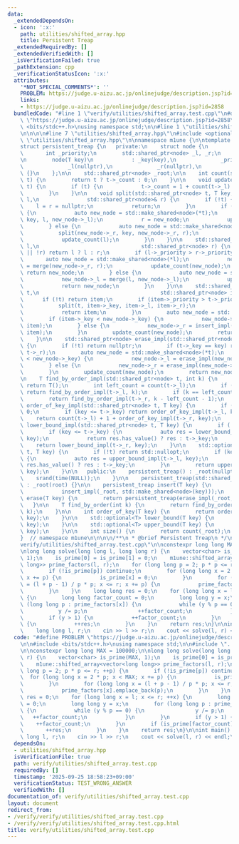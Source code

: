 ```yaml
---
data:
  _extendedDependsOn:
  - icon: ':x:'
    path: utilities/shifted_array.hpp
    title: Persistent Treap
  _extendedRequiredBy: []
  _extendedVerifiedWith: []
  _isVerificationFailed: true
  _pathExtension: cpp
  _verificationStatusIcon: ':x:'
  attributes:
    '*NOT_SPECIAL_COMMENTS*': ''
    PROBLEM: https://judge.u-aizu.ac.jp/onlinejudge/description.jsp?id=2858
    links:
    - https://judge.u-aizu.ac.jp/onlinejudge/description.jsp?id=2858
  bundledCode: "#line 1 \"verify/utilities/shifted_array.test.cpp\"\n#define PROBLEM\
    \ \"https://judge.u-aizu.ac.jp/onlinejudge/description.jsp?id=2858\"\n\n#include\
    \ <bits/stdc++.h>\nusing namespace std;\n\n#line 1 \"utilities/shifted_array.hpp\"\
    \n\n\n\n#line 7 \"utilities/shifted_array.hpp\"\n#include <optional>\n#line 9\
    \ \"utilities/shifted_array.hpp\"\n\nnamespace m1une {\n\ntemplate <typename T>\n\
    struct persistent_treap {\n   private:\n    struct node {\n        T _key;\n \
    \       int _priority;\n        std::shared_ptr<node> _l, _r;\n        int _count;\n\
    \n        node(T key)\n            : _key(key),\n              _priority(rand()),\n\
    \              _l(nullptr),\n              _r(nullptr),\n              _count(1)\
    \ {}\n    };\n\n    std::shared_ptr<node> _root;\n\n    int count(std::shared_ptr<node>\
    \ t) {\n        return t ? t->_count : 0;\n    }\n\n    void update_count(std::shared_ptr<node>\
    \ t) {\n        if (t) {\n            t->_count = 1 + count(t->_l) + count(t->_r);\n\
    \        }\n    }\n\n    void split(std::shared_ptr<node> t, T key, std::shared_ptr<node>&\
    \ l,\n               std::shared_ptr<node>& r) {\n        if (!t) {\n        \
    \    l = r = nullptr;\n            return;\n        }\n        if (key < t->_key)\
    \ {\n            auto new_node = std::make_shared<node>(*t);\n            split(new_node->_l,\
    \ key, l, new_node->_l);\n            r = new_node;\n            update_count(r);\n\
    \        } else {\n            auto new_node = std::make_shared<node>(*t);\n \
    \           split(new_node->_r, key, new_node->_r, r);\n            l = new_node;\n\
    \            update_count(l);\n        }\n    }\n\n    std::shared_ptr<node> merge(std::shared_ptr<node>\
    \ l,\n                                std::shared_ptr<node> r) {\n        if (!l\
    \ || !r) return l ? l : r;\n        if (l->_priority > r->_priority) {\n     \
    \       auto new_node = std::make_shared<node>(*l);\n            new_node->_r\
    \ = merge(new_node->_r, r);\n            update_count(new_node);\n           \
    \ return new_node;\n        } else {\n            auto new_node = std::make_shared<node>(*r);\n\
    \            new_node->_l = merge(l, new_node->_l);\n            update_count(new_node);\n\
    \            return new_node;\n        }\n    }\n\n    std::shared_ptr<node> insert_impl(std::shared_ptr<node>\
    \ t,\n                                      std::shared_ptr<node> item) {\n  \
    \      if (!t) return item;\n        if (item->_priority > t->_priority) {\n \
    \           split(t, item->_key, item->_l, item->_r);\n            update_count(item);\n\
    \            return item;\n        }\n        auto new_node = std::make_shared<node>(*t);\n\
    \        if (item->_key < new_node->_key) {\n            new_node->_l = insert_impl(new_node->_l,\
    \ item);\n        } else {\n            new_node->_r = insert_impl(new_node->_r,\
    \ item);\n        }\n        update_count(new_node);\n        return new_node;\n\
    \    }\n\n    std::shared_ptr<node> erase_impl(std::shared_ptr<node> t, T key)\
    \ {\n        if (!t) return nullptr;\n        if (t->_key == key) return merge(t->_l,\
    \ t->_r);\n        auto new_node = std::make_shared<node>(*t);\n        if (key\
    \ < new_node->_key) {\n            new_node->_l = erase_impl(new_node->_l, key);\n\
    \        } else {\n            new_node->_r = erase_impl(new_node->_r, key);\n\
    \        }\n        update_count(new_node);\n        return new_node;\n    }\n\
    \n    T find_by_order_impl(std::shared_ptr<node> t, int k) {\n        if (!t)\
    \ return T();\n        int left_count = count(t->_l);\n        if (k < left_count)\
    \ return find_by_order_impl(t->_l, k);\n        if (k == left_count) return t->_key;\n\
    \        return find_by_order_impl(t->_r, k - left_count - 1);\n    }\n\n    int\
    \ order_of_key_impl(std::shared_ptr<node> t, T key) {\n        if (!t) return\
    \ 0;\n        if (key <= t->_key) return order_of_key_impl(t->_l, key);\n    \
    \    return count(t->_l) + 1 + order_of_key_impl(t->_r, key);\n    }\n\n    std::optional<T>\
    \ lower_bound_impl(std::shared_ptr<node> t, T key) {\n        if (!t) return std::nullopt;\n\
    \        if (key <= t->_key) {\n            auto res = lower_bound_impl(t->_l,\
    \ key);\n            return res.has_value() ? res : t->_key;\n        }\n    \
    \    return lower_bound_impl(t->_r, key);\n    }\n\n    std::optional<T> upper_bound_impl(std::shared_ptr<node>\
    \ t, T key) {\n        if (!t) return std::nullopt;\n        if (key < t->_key)\
    \ {\n            auto res = upper_bound_impl(t->_l, key);\n            return\
    \ res.has_value() ? res : t->_key;\n        }\n        return upper_bound_impl(t->_r,\
    \ key);\n    }\n\n   public:\n    persistent_treap() : _root(nullptr) {\n    \
    \    srand(time(NULL));\n    }\n\n    persistent_treap(std::shared_ptr<node> root)\
    \ : _root(root) {}\n\n    persistent_treap insert(T key) {\n        return persistent_treap(\n\
    \            insert_impl(_root, std::make_shared<node>(key)));\n    }\n\n    persistent_treap\
    \ erase(T key) {\n        return persistent_treap(erase_impl(_root, key));\n \
    \   }\n\n    T find_by_order(int k) {\n        return find_by_order_impl(_root,\
    \ k);\n    }\n\n    int order_of_key(T key) {\n        return order_of_key_impl(_root,\
    \ key);\n    }\n\n    std::optional<T> lower_bound(T key) {\n        return lower_bound_impl(_root,\
    \ key);\n    }\n\n    std::optional<T> upper_bound(T key) {\n        return upper_bound_impl(_root,\
    \ key);\n    }\n\n    int size() {\n        return count(_root);\n    }\n};\n\n\
    }  // namespace m1une\n\n\n\n/**\n * @brief Persistent Treap\n */\n#line 7 \"\
    verify/utilities/shifted_array.test.cpp\"\n\nconstexpr long long MAX = 100000;\n\
    \nlong long solve(long long l, long long r) {\n    vector<char> is_prime(MAX,\
    \ 1);\n    is_prime[0] = is_prime[1] = 0;\n    m1une::shifted_array<vector<long\
    \ long>> prime_factors(l, r);\n    for (long long p = 2; p * p <= r; ++p) {\n\
    \        if (!is_prime[p]) continue;\n        for (long long x = 2 * p; x < MAX;\
    \ x += p) {\n            is_prime[x] = 0;\n        }\n        for (long long x\
    \ = (l + p - 1) / p * p; x <= r; x += p) {\n            prime_factors[x].emplace_back(p);\n\
    \        }\n    }\n    long long res = 0;\n    for (long long x = l; x <= r; ++x)\
    \ {\n        long long factor_count = 0;\n        long long y = x;\n        for\
    \ (long long p : prime_factors[x]) {\n            while (y % p == 0) {\n     \
    \           y /= p;\n                ++factor_count;\n            }\n        }\n\
    \        if (y > 1) {\n            ++factor_count;\n        }\n        if (is_prime[factor_count])\
    \ {\n            ++res;\n        }\n    }\n    return res;\n}\n\nint main() {\n\
    \    long long l, r;\n    cin >> l >> r;\n    cout << solve(l, r) << endl;\n}\n"
  code: "#define PROBLEM \"https://judge.u-aizu.ac.jp/onlinejudge/description.jsp?id=2858\"\
    \n\n#include <bits/stdc++.h>\nusing namespace std;\n\n#include \"../../utilities/shifted_array.hpp\"\
    \n\nconstexpr long long MAX = 100000;\n\nlong long solve(long long l, long long\
    \ r) {\n    vector<char> is_prime(MAX, 1);\n    is_prime[0] = is_prime[1] = 0;\n\
    \    m1une::shifted_array<vector<long long>> prime_factors(l, r);\n    for (long\
    \ long p = 2; p * p <= r; ++p) {\n        if (!is_prime[p]) continue;\n      \
    \  for (long long x = 2 * p; x < MAX; x += p) {\n            is_prime[x] = 0;\n\
    \        }\n        for (long long x = (l + p - 1) / p * p; x <= r; x += p) {\n\
    \            prime_factors[x].emplace_back(p);\n        }\n    }\n    long long\
    \ res = 0;\n    for (long long x = l; x <= r; ++x) {\n        long long factor_count\
    \ = 0;\n        long long y = x;\n        for (long long p : prime_factors[x])\
    \ {\n            while (y % p == 0) {\n                y /= p;\n             \
    \   ++factor_count;\n            }\n        }\n        if (y > 1) {\n        \
    \    ++factor_count;\n        }\n        if (is_prime[factor_count]) {\n     \
    \       ++res;\n        }\n    }\n    return res;\n}\n\nint main() {\n    long\
    \ long l, r;\n    cin >> l >> r;\n    cout << solve(l, r) << endl;\n}\n"
  dependsOn:
  - utilities/shifted_array.hpp
  isVerificationFile: true
  path: verify/utilities/shifted_array.test.cpp
  requiredBy: []
  timestamp: '2025-09-25 18:58:23+09:00'
  verificationStatus: TEST_WRONG_ANSWER
  verifiedWith: []
documentation_of: verify/utilities/shifted_array.test.cpp
layout: document
redirect_from:
- /verify/verify/utilities/shifted_array.test.cpp
- /verify/verify/utilities/shifted_array.test.cpp.html
title: verify/utilities/shifted_array.test.cpp
---
```

